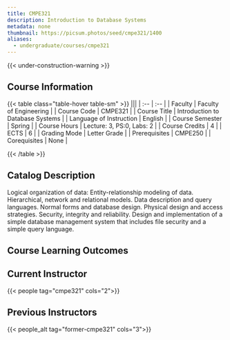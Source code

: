 ```yaml
---
title: CMPE321
description: Introduction to Database Systems
metadata: none
thumbnail: https://picsum.photos/seed/cmpe321/1400
aliases:
  - undergraduate/courses/cmpe321
---
```


{{< under-construction-warning >}}
## Course Information

<!-- prettier-ignore-start -->
{{< table class="table-hover table-sm" >}}
|||
| :-- | :-- |
| Faculty | Faculty of Engineering |
| Course Code | CMPE321 |
| Course Title | Introduction to Database Systems |
| Language of Instruction | English |
| Course Semester | Spring |
| Course Hours | Lecture: 3, PS:0, Labs: 2 |
| Course Credits | 4 |
| ECTS | 6 |
| Grading Mode | Letter Grade |
| Prerequisites | CMPE250 |
| Corequisites | None |

{{< /table >}}
<!-- prettier-ignore-end -->

## Catalog Description

Logical organization of data: Entity-relationship modeling of data. Hierarchical, network and relational models. Data description and query languages. Normal forms and database design. Physical design and access strategies. Security, integrity and reliability. Design and implementation of a simple database management system that includes file security and a simple query language.

## Course Learning Outcomes

## Current Instructor

{{< people tag="cmpe321" cols="2">}}

## Previous Instructors

{{< people_alt tag="former-cmpe321" cols="3">}}
